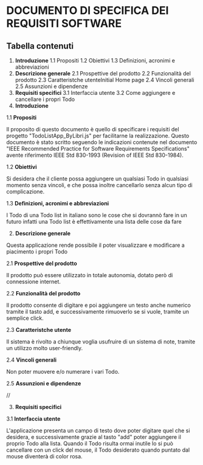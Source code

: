# DOCUMENTO DI SPECIFICA DEI REQUISITI SOFTWARE
## Tabella contenuti

1. **Introduzione**
1.1 Propositi
1.2 Obiettivi
1.3 Definizioni, acronimi e abbreviazioni
2. **Descrizione generale**
2.1 Prospettive del prodotto
2.2 Funzionalità del prodotto
2.3 Caratteristche utenteInitial Home page
2.4 Vincoli generali
2.5 Assunzioni e dipendenze
3. **Requisiti specifici**
3.1 Interfaccia utente
3.2 Come aggiungere e cancellare i propri Todo
1. **Introduzione**

1.1 **Propositi**

Il proposito di questo documento è quello di specificare i requisiti del progetto
"TodoListApp_ByLibri.js" per facilitarne la realizzazione.
Questo documento è stato scritto seguendo le indicazioni contenute nel documento "IEEE Recommended Practice for Software Requirements Specifications" avente riferimento IEEE Std 830-1993 (Revision of IEEE Std 830-1984).

1.2 **Obiettivi**

Si desidera che il cliente possa aggiungere un qualsiasi Todo in qualsiasi momento senza vincoli, e che possa inoltre cancellarlo senza alcun tipo di complicazione.

1.3 **Definizioni, acronimi e abbreviazioni**

I Todo di una Todo list in italiano sono le cose che si dovrannò fare in un futuro infatti una Todo list è effettivamente una lista delle cose da fare

2. **Descrizione generale**

Questa applicazione rende possibile il poter visualizzare e modificare a piacimento i propri Todo

2.1 **Prospettive del prodotto**

Il prodotto può essere utilizzato in totale autonomia, dotato però di connessione internet.

2.2 **Funzionalità del prodotto**

Il prodotto consente di digitare e poi aggiungere un testo anche numerico tramite il tasto add, e successivamente rimuoverlo se si vuole, tramite un semplice click.

2.3 **Caratteristche utente**

Il sistema è rivolto a chiunque voglia usufruire di un sistema di note, tramite un utilizzo molto user-friendly.

2.4 **Vincoli generali**

Non poter muovere e/o numerare i vari Todo.

2.5 **Assunzioni e dipendenze**

//

3. **Requisiti specifici**

3.1 **Interfaccia utente**

L'applicazione presenta un campo di testo dove poter digitare quel che si desidera, e successivamente grazie al tasto "add" poter aggiungere il proprio Todo alla lista.
Quando il Todo risulta ormai inutile lo si può cancellare con un click del mouse, il Todo desiderato quando puntato dal mouse diventerà di color rosa.